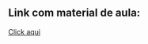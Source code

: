 ## Link com material de aula:
<a href="https://sites.google.com/site/proflincolnmachado/sistemas-digitais/material?authuser=0">Click aqui</a>

